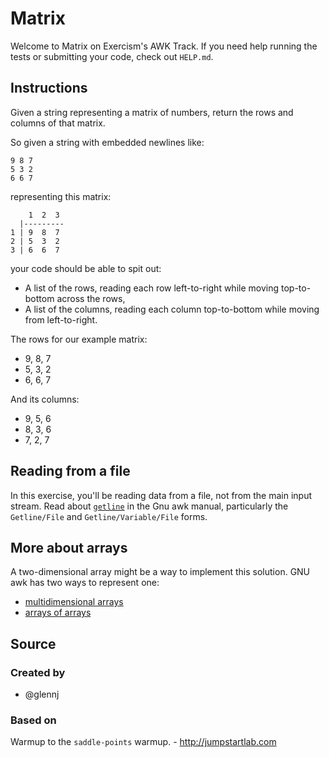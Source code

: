 # Matrix

Welcome to Matrix on Exercism's AWK Track.
If you need help running the tests or submitting your code, check out `HELP.md`.

## Instructions

Given a string representing a matrix of numbers, return the rows and columns of
that matrix.

So given a string with embedded newlines like:

```text
9 8 7
5 3 2
6 6 7
```

representing this matrix:

```text
    1  2  3
  |---------
1 | 9  8  7
2 | 5  3  2
3 | 6  6  7
```

your code should be able to spit out:

- A list of the rows, reading each row left-to-right while moving
  top-to-bottom across the rows,
- A list of the columns, reading each column top-to-bottom while moving
  from left-to-right.

The rows for our example matrix:

- 9, 8, 7
- 5, 3, 2
- 6, 6, 7

And its columns:

- 9, 5, 6
- 8, 3, 6
- 7, 2, 7

## Reading from a file

In this exercise, you'll be reading data from a file, not from the main input stream. 
Read about [`getline`][getline] in the Gnu awk manual,
particularly the `Getline/File` and `Getline/Variable/File` forms.

## More about arrays

A two-dimensional array might be a way to implement this solution.
GNU awk has two ways to represent one:

* [multidimensional arrays][multi]
* [arrays of arrays][a-of-a]

[getline]: https://www.gnu.org/software/gawk/manual/html_node/Getline.html
[multi]: https://www.gnu.org/software/gawk/manual/html_node/Multidimensional.html
[a-of-a]: https://www.gnu.org/software/gawk/manual/html_node/Arrays-of-Arrays.html

## Source

### Created by

- @glennj

### Based on

Warmup to the `saddle-points` warmup. - http://jumpstartlab.com